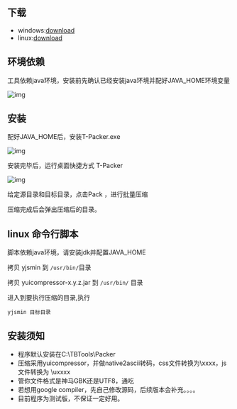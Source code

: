 ## 下载

- windows:[download](https://github.com/taobao-wd/Tpacker/raw/master/T-Packer_1.0.1.zip)
- linux:[download](https://github.com/taobao-wd/Tpacker/raw/master/yjsmin)

## 环境依赖

工具依赖java环境，安装前先确认已经安装java环境并配好JAVA_HOME环境变量

![img](http://img01.taobaocdn.com/tps/i1/T1Zm8ZXd4kXXXXXXXX-394-407.png)

## 安装

配好JAVA_HOME后，安装T-Packer.exe

![img](http://img02.taobaocdn.com/tps/i2/T18mRZXaJnXXXXXXXX-511-400.png)

安装完毕后，运行桌面快捷方式 T-Packer

![img](http://img03.taobaocdn.com/tps/i3/T1m_VZXolaXXXXXXXX-206-305.png)

给定源目录和目标目录，点击Pack ，进行批量压缩

压缩完成后会弹出压缩后的目录。

## linux 命令行脚本

脚本依赖java环境，请安装jdk并配置JAVA_HOME

拷贝 yjsmin 到 `/usr/bin/`目录

拷贝 yuicompressor-x.y.z.jar 到 `/usr/bin/` 目录

进入到要执行压缩的目录,执行

	yjsmin 目标目录

## 安装须知

- 程序默认安装在C:\TBTools\Packer
- 压缩采用yuicompressor，并做native2ascii转码，css文件转换为\xxxx，js文件转换为 \uxxxx
- 管你文件格式是神马GBK还是UTF8，通吃
- 若想用google compiler，先自己修改源码，后续版本会补充。。。。
- 目前程序为测试版，不保证一定好用。
